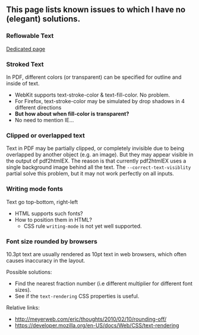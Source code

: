 ## This page lists known issues to which I have no (elegant) solutions.

### Reflowable Text
[Dedicated page](https://github.com/coolwanglu/pdf2htmlEX/wiki/Reflowable-Text)

### Stroked Text
In PDF, different colors (or transparent) can be specified for outline and inside of text.
 - WebKit supports text-stroke-color & text-fill-color. No problem.
 - For Firefox, text-stroke-color may be simulated by drop shadows in 4 different directions
  - **But how about when fill-color is transparent?**
 - No need to mention IE...

### Clipped or overlapped text
Text in PDF may be partially clipped, or completely invisible due to being overlapped by another object (e.g. an image). But they may appear visible in the output of pdf2htmlEX. The reason is that currently pdf2htmlEX uses a single background image behind all the text. The `--correct-text-visiblity` partial solve this problem, but it may not work perfectly on all inputs.

### Writing mode fonts
Text go top-bottom, right-left
 - HTML supports such fonts?
 - How to position them in HTML?
   - CSS rule `writing-mode` is not yet well supported.

### Font size rounded by browsers
10.3pt text are usually rendered as 10pt text in web browsers, which often causes inaccuracy in the layout.

Possible solutions:
- Find the nearest fraction number (i.e different multiplier for different font sizes).
- See if the `text-rendering` CSS properties is useful.

Relative links:

- http://meyerweb.com/eric/thoughts/2010/02/10/rounding-off/
- https://developer.mozilla.org/en-US/docs/Web/CSS/text-rendering